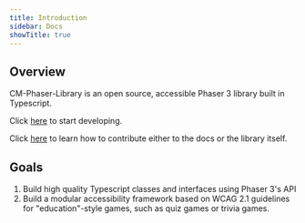 ```yaml
---
title: Introduction
sidebar: Docs
showTitle: true
---
```


## Overview

CM-Phaser-Library is an open source, accessible Phaser 3 library built in Typescript.

Click [here](quick-start.md) to start developing.

Click [here](contribute.md) to learn how to contribute either to the docs or the library itself.

## Goals

1. Build high quality Typescript classes and interfaces using Phaser 3's API
2. Build a modular accessibility framework based on WCAG 2.1 guidelines for "education"-style games, such as quiz games or trivia games.